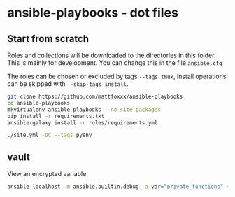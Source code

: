# ansible-playbooks - dot files

## Start from scratch

Roles and collections will be downloaded to the directories in this folder.
This is mainly for development. You can change this in the file `ansible.cfg`

The roles can be chosen or excluded by tags `--tags tmux`, install operations can be skipped 
with `--skip-tags install`.


```bash
git clone https://github.com/mattfoxxx/ansible-playbooks
cd ansible-playbooks
mkvirtualenv ansible-playbooks --no-site-packages
pip install -r requirements.txt
ansible-galaxy install -r roles/requirements.yml
```

```bash
./site.yml -DC --tags pyenv
```

## vault

View an encrypted variable

```bash
ansible localhost -m ansible.builtin.debug -a var="private_functions" # -e "@vars.yml" --vault-id dev@a_password_file
```